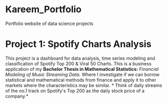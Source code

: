 # Kareem_Portfolio
Portfolio website of data science projects

# Project 1: Spotify Charts Analysis

This project is a dashboard for data analysis, time series modeling and classification of Spotify Top 200 & Viral 50 Charts. This is a business application of my **Bachelor Thesis in Mathematical Statistics:** *Financial Modeling of Music Streaming Data.* Where I investigate if we can borrow statistical and mathematical methods from finance and apply it to other markets where the characteristics may be similar. * Think of daily streams of the no.1 track on Spotify's Top 200 as the daily stock price of a company.*